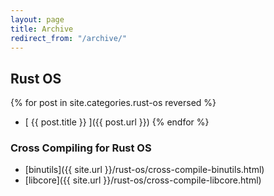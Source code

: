 ```yaml
---
layout: page
title: Archive
redirect_from: "/archive/"
---
```


## Rust OS

{% for post in site.categories.rust-os reversed %}
  * [ {{ post.title }} ]({{ post.url }})
{% endfor %}

### Cross Compiling for Rust OS

* [binutils]({{ site.url }}/rust-os/cross-compile-binutils.html)
* [libcore]({{ site.url }}/rust-os/cross-compile-libcore.html) 
